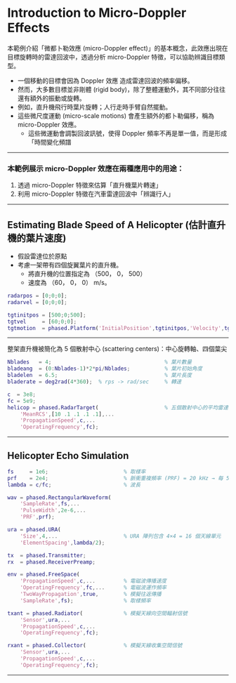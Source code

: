 # Introduction to Micro-Doppler Effects

本範例介紹「微都卜勒效應 (micro-Doppler effect)」的基本概念，此效應出現在目標旋轉時的雷達回波中，透過分析 micro-Doppler 特徵，可以協助辨識目標類型。
* 一個移動的目標會因為 Doppler 效應 造成雷達回波的頻率偏移。
* 然而，大多數目標並非剛體 (rigid body)，除了整體運動外，其不同部分往往還有額外的振動或旋轉。
* 例如，直升機飛行時葉片旋轉；人行走時手臂自然擺動。
* 這些微尺度運動 (micro-scale motions) 會產生額外的都卜勒偏移，稱為 micro-Doppler 效應。
    * 這些微運動會調製回波訊號，使得 Doppler 頻率不再是單一值，而是形成「時間變化頻譜

---

### 本範例展示 micro-Doppler 效應在兩種應用中的用途：
1. 透過 micro-Doppler 特徵來估算「直升機葉片轉速」
2. 利用 micro-Doppler 特徵在汽車雷達回波中「辨識行人」

---

## Estimating Blade Speed of A Helicopter (估計直升機的葉片速度)
* 假設雷達位於原點
* 考慮一架帶有四個旋翼葉片的直升機。
    * 將直升機的位置指定為 （500， 0， 500）
    * 速度為 （60， 0， 0） m/s。
 
```matlab
radarpos = [0;0;0];
radarvel = [0;0;0];

tgtinitpos = [500;0;500];
tgtvel     = [60;0;0];
tgtmotion  = phased.Platform('InitialPosition',tgtinitpos,'Velocity',tgtvel);
```

---

整架直升機被簡化為 5 個散射中心 (scattering centers)：中心旋轉軸、四個葉尖    

```matlab
Nblades   = 4;                                    % 葉片數量
bladeang  = (0:Nblades-1)*2*pi/Nblades;           % 葉片初始角度
bladelen  = 6.5;                                  % 葉片長度 
bladerate = deg2rad(4*360);  % rps -> rad/sec     % 轉速
```

```matlab
c  = 3e8;
fc = 5e9;
helicop = phased.RadarTarget(                     % 五個散射中心的平均雷達散射截面
    'MeanRCS',[10 .1 .1 .1 .1],...
    'PropagationSpeed',c,...
    'OperatingFrequency',fc);
```

---

## Helicopter Echo Simulation

```MATLAB
fs     = 1e6;                        % 取樣率 
prf    = 2e4;                        % 脈衝重複頻率 (PRF) = 20 kHz → 每 50 µs 發射一次
lambda = c/fc;                       % 波長

wav = phased.RectangularWaveform(
    'SampleRate',fs,...
    'PulseWidth',2e-6,...
    'PRF',prf);

ura = phased.URA(           
    'Size',4,...                     % URA 陣列包含 4×4 = 16 個天線單元  
    'ElementSpacing',lambda/2);

tx  = phased.Transmitter;
rx  = phased.ReceiverPreamp;

env = phased.FreeSpace(
    'PropagationSpeed',c,...         % 電磁波傳播速度
    'OperatingFrequency',fc,...      % 電磁波運作頻率
    'TwoWayPropagation',true,        % 模擬往返傳播
    'SampleRate',fs);                % 取樣頻率

txant = phased.Radiator(             % 模擬天線向空間輻射信號 
    'Sensor',ura,...
    'PropagationSpeed',c,...
    'OperatingFrequency',fc);

rxant = phased.Collector(            % 模擬天線收集空間信號 
    'Sensor',ura,...
    'PropagationSpeed',c,...
    'OperatingFrequency',fc);
```

---

